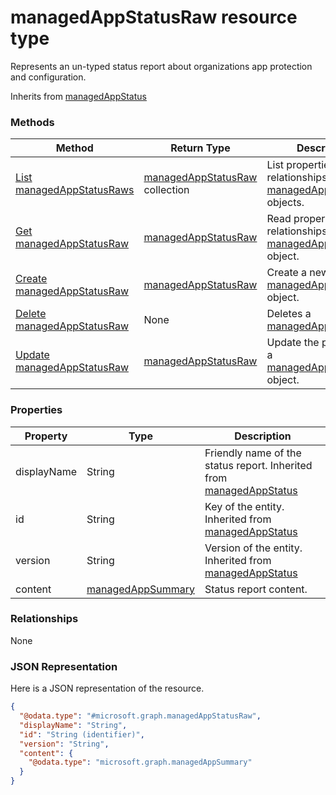 ﻿# managedAppStatusRaw resource type

Represents an un-typed status report about organizations app protection and configuration.

Inherits from [managedAppStatus](../resources/intune_mam_managedAppStatus.md)

### Methods
|Method|Return Type|Description|
|---|---|---|
|[List managedAppStatusRaws](../api/intune_mam_managedAppStatusRaw_list.md)|[managedAppStatusRaw](../resources/intune_mam_managedAppStatusRaw.md) collection|List properties and relationships of the [managedAppStatusRaw](../resources/intune_mam_managedAppStatusRaw.md) objects.|
|[Get managedAppStatusRaw](../api/intune_mam_managedAppStatusRaw_get.md)|[managedAppStatusRaw](../resources/intune_mam_managedAppStatusRaw.md)|Read properties and relationships of the [managedAppStatusRaw](../resources/intune_mam_managedAppStatusRaw.md) object.|
|[Create managedAppStatusRaw](../api/intune_mam_managedAppStatusRaw_create.md)|[managedAppStatusRaw](../resources/intune_mam_managedAppStatusRaw.md)|Create a new [managedAppStatusRaw](../resources/intune_mam_managedAppStatusRaw.md) object.|
|[Delete managedAppStatusRaw](../api/intune_mam_managedAppStatusRaw_delete.md)|None|Deletes a [managedAppStatusRaw](../resources/intune_mam_managedAppStatusRaw.md).|
|[Update managedAppStatusRaw](../api/intune_mam_managedAppStatusRaw_update.md)|[managedAppStatusRaw](../resources/intune_mam_managedAppStatusRaw.md)|Update the properties of a [managedAppStatusRaw](../resources/intune_mam_managedAppStatusRaw.md) object.|

### Properties
|Property|Type|Description|
|---|---|---|
|displayName|String|Friendly name of the status report. Inherited from [managedAppStatus](../resources/intune_mam_managedAppStatus.md)|
|id|String|Key of the entity. Inherited from [managedAppStatus](../resources/intune_mam_managedAppStatus.md)|
|version|String|Version of the entity. Inherited from [managedAppStatus](../resources/intune_mam_managedAppStatus.md)|
|content|[managedAppSummary](../resources/intune_mam_managedAppSummary.md)|Status report content.|

### Relationships
None
### JSON Representation
Here is a JSON representation of the resource.
<!-- {
  "blockType": "resource",
  "keyProperty": "id",
  "@odata.type": "microsoft.graph.managedAppStatusRaw"
}
-->
```json
{
  "@odata.type": "#microsoft.graph.managedAppStatusRaw",
  "displayName": "String",
  "id": "String (identifier)",
  "version": "String",
  "content": {
    "@odata.type": "microsoft.graph.managedAppSummary"
  }
}
```


